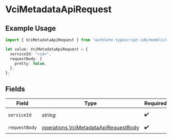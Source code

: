 # VciMetadataApiRequest

## Example Usage

```typescript
import { VciMetadataApiRequest } from "authlete-typescript-sdk/models/operations";

let value: VciMetadataApiRequest = {
  serviceId: "<id>",
  requestBody: {
    pretty: false,
  },
};
```

## Fields

| Field                                                                                        | Type                                                                                         | Required                                                                                     | Description                                                                                  |
| -------------------------------------------------------------------------------------------- | -------------------------------------------------------------------------------------------- | -------------------------------------------------------------------------------------------- | -------------------------------------------------------------------------------------------- |
| `serviceId`                                                                                  | *string*                                                                                     | :heavy_check_mark:                                                                           | A service ID.                                                                                |
| `requestBody`                                                                                | [operations.VciMetadataApiRequestBody](../../models/operations/vcimetadataapirequestbody.md) | :heavy_check_mark:                                                                           | N/A                                                                                          |